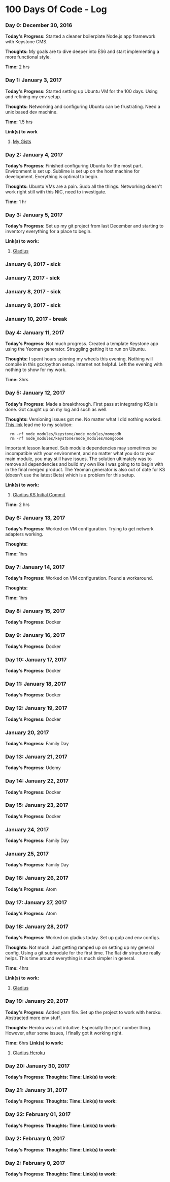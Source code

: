 # 100 Days Of Code - Log


### Day 0: December 30, 2016

**Today's Progress:** Started a cleaner boilerplate Node.js app framework with Keystone CMS.

**Thoughts:** My goals are to dive deeper into ES6 and start implementing a more functional style.

**Time:** 2 hrs


### Day 1: January 3, 2017

**Today's Progress:** Started setting up Ubuntu VM for the 100 days. Using and refining my env setup.

**Thoughts:** Networking and configuring Ubuntu can be frustrating. Need a unix based dev machine.

**Time:** 1.5 hrs

**Link(s) to work**
1. [My Gists](https://gist.github.com/sseltzer)


### Day 2: January 4, 2017

**Today's Progress**: Finished configuring Ubuntu for the most part. Environment is set up. Sublime is set up on the host machine for development. Everything is optimal to begin.

**Thoughts:** Ubuntu VMs are a pain. Sudo all the things. Networking doesn't work right still with this NIC, need to investigate.

**Time:** 1 hr


### Day 3: January 5, 2017

**Today's Progress:** Set up my git project from last December and starting to inventory everything for a place to begin.

**Link(s) to work:**
1. [Gladius](https://github.com/sseltzer/gladius)


### January 6, 2017 - sick
### January 7, 2017 - sick
### January 8, 2017 - sick
### January 9, 2017 - sick
### January 10, 2017 - break


### Day 4: January 11, 2017

**Today's Progress:** Not much progress. Created a template Keystone app using the Yeoman generator. Struggling getting it to run on Ubuntu. 

**Thoughts:** I spent hours spinning my wheels this evening. Nothing will compile in this gcc/python setup. Internet not helpful. Left the evening with nothing to show for my work.

**Time:** 3hrs


### Day 5: January 12, 2017

**Today's Progress:** Made a breakthrough. First pass at integrating KSjs is done. Got caught up on my log and such as well.

**Thoughts:** Versioning issues got me. No matter what I did nothing worked. [This link](https://github.com/Automattic/mongoose/issues/2285) lead me to my solution:
```
  rm -rf node_modules/keystone/node_modules/mongodb
  rm -rf node_modules/keystone/node_modules/mongoose
```
Important lesson learned. Sub module dependencies may sometimes be incompatible with your environment, and no matter what you do to your main module, you may still have issues. The solution ultimately was to remove all dependencies and build my own like I was going to to begin with in the final merged product. The Yeoman generator is also out of date for KS (doesn't use the latest Beta) which is a problem for this setup.

**Link(s) to work:**
1. [Gladius KS Initial Commit](https://github.com/sseltzer/gladius/commit/f247cdb71df6fc1baef984b664edbfee848c0f07)

**Time:** 2 hrs


### Day 6: January 13, 2017

**Today's Progress:** Worked on VM configuration. Trying to get network adapters working.

**Thoughts:** 

**Time:** 1hrs


### Day 7: January 14, 2017

**Today's Progress:** Worked on VM configuration. Found a workaround.

**Thoughts:** 

**Time:** 1hrs


### Day 8: January 15, 2017
**Today's Progress:** Docker

### Day 9: January 16, 2017
**Today's Progress:** Docker

### Day 10: January 17, 2017
**Today's Progress:** Docker

### Day 11: January 18, 2017
**Today's Progress:** Docker

### Day 12: January 19, 2017
**Today's Progress:** Docker

### January 20, 2017
**Today's Progress:** Family Day

### Day 13: January 21, 2017
**Today's Progress:** Udemy

### Day 14: January 22, 2017
**Today's Progress:** Docker

### Day 15: January 23, 2017
**Today's Progress:** Docker

### January 24, 2017
**Today's Progress:** Family Day

### January 25, 2017
**Today's Progress:** Family Day

### Day 16: January 26, 2017
**Today's Progress:** Atom

### Day 17: January 27, 2017
**Today's Progress:** Atom

### Day 18: January 28, 2017
**Today's Progress:** Worked on gladius today. Set up gulp and env configs.

**Thoughts:** Not much. Just getting ramped up on setting up my general config. Using a git submodule for the first time. The flat dir structure really helps. This time around everything is much simpler in general.

**Time:** 4hrs

**Link(s) to work:**
1. [Gladius](https://github.com/sseltzer/gladius)

### Day 19: January 29, 2017
**Today's Progress:** Added yarn file. Set up the project to work with heroku. Abstracted more env stuff.

**Thoughts:** Heroku was not intuitive. Especially the port number thing. However, after some issues, I finally got it working right.

**Time:** 6hrs
**Link(s) to work:**
1. [Gladius Heroku](https://sseltzer-gladius.herokuapp.com/)

### Day 20: January 30, 2017
**Today's Progress:** 
**Thoughts:** 
**Time:** 
**Link(s) to work:**


### Day 21: January 31, 2017
**Today's Progress:** 
**Thoughts:** 
**Time:** 
**Link(s) to work:**

### Day 22: February 01, 2017
**Today's Progress:** 
**Thoughts:** 
**Time:** 
**Link(s) to work:**

### Day 2: February 0, 2017
**Today's Progress:** 
**Thoughts:** 
**Time:** 
**Link(s) to work:**

### Day 2: February 0, 2017
**Today's Progress:** 
**Thoughts:** 
**Time:** 
**Link(s) to work:**
